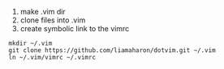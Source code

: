 
1. make .vim dir
2. clone files into .vim
3. create symbolic link to the vimrc
```
mkdir ~/.vim
git clone https://github.com/liamaharon/dotvim.git ~/.vim
ln ~/.vim/vimrc ~/.vimrc
```
